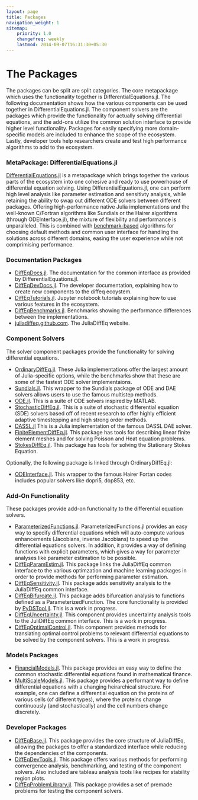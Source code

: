 ```yaml
---
layout: page
title: Packages
navigation_weight: 1
sitemap:
    priority: 1.0
    changefreq: weekly
    lastmod: 2014-09-07T16:31:30+05:30
---
```


# The Packages

The packages can be split are split categories. The core metapackage which uses
the functionality together is DifferentialEquations.jl. The following documentation
shows how the various components can be used together in DifferentialEquations.jl.
The component solvers are the packages which provide the functionality for actually
solving differential equations, and the add-ons utilize the common solution interface
to provide higher level functionality. Packages for easily specifying
more domain-specific models are included to enhance the scope of the ecosystem.
Lastly, developer tools help researchers create and test high performance algorithms
to add to the ecosystem.

### MetaPackage: DifferentialEquations.jl

[DifferentialEquations.jl](https://github.com/JuliaDiffEq/DifferentialEquations.jl)
is a metapackage which brings together the various parts
of the ecosystem into one cohesive and ready to use powerhouse of differential
equation solving. Using DifferentialEquations.jl, one can perform high level
analysis like parameter estimation and sensitivty analysis, while retaining the
ability to swap out different ODE solvers between different packages.
Offering high-performance native Julia implementations and the well-known
C/Fortran algorithms like Sundials or the Hairer algorithms (through ODEInterface.jl),
the mixture of flexibility and performance is unparalleled. This is combined with
[benchmark-based](https://github.com/JuliaDiffEq/DiffEqBenchmarks.jl) algorithms
for choosing default methods and common user interface for handling the solutions
across different domains, easing the user experience while not comprimising performance.

### Documentation Packages

- [DiffEqDocs.jl](https://juliadiffeq.github.io/DiffEqDocs.jl/latest/). The documentation
  for the common interface as provided by DifferentialEquations.jl.
- [DiffEqDevDocs.jl](https://juliadiffeq.github.io/DiffEqDevDocs.jl/latest/). The
  developer documentation, explaining how to create new components to the diffeq ecoystem.
- [DiffEqTutorials.jl](https://github.com/JuliaDiffEq/DiffEqTutorials.jl). Jupyter
  notebook tutorials explaining how to use various features in the ecosystem.
- [DiffEqBenchmarks.jl](https://github.com/JuliaDiffEq/DiffEqBenchmarks.jl). Benchmarks
  showing the performance differences between the implementations.
- [juliadiffeq.github.com](https://github.com/JuliaDiffEq/juliadiffeq.github.com).
  The JuliaDiffEq website.

### Component Solvers

The solver component packages provide the functionality for solving
differential equations.

- [OrdinaryDiffEq.jl](https://github.com/JuliaDiffEq/OrdinaryDiffEq.jl).
  These Julia implementations offer the largest amount of Julia-specific options,
  while the benchmarks show that these are some of the fastest ODE solver implementaions.
- [Sundials.jl](https://github.com/JuliaDiffEq/Sundials.jl). This wrapper to the
  Sundials package of ODE and DAE solvers allows users to use the famous multistep methods.
- [ODE.jl](https://github.com/JuliaDiffEq/ODE.jl). This is a suite of ODE solvers
  inspired by MATLAB.
- [StochasticDiffEq.jl](https://github.com/JuliaDiffEq/StochasticDiffEq.jl). This
  is a suite of stochastic differential equation (SDE) solvers based off of recent
  research to offer highly efficient adaptive timestepping and high strong order methods.
- [DASSL.jl](https://github.com/JuliaDiffEq/DASSL.jl) This is a Julia
  implementation of the famous DASSL DAE solver.
- [FiniteElementDiffEq.jl](https://github.com/JuliaDiffEq/FiniteElementDiffEq.jl).
  This package has tools for describing linear finite element meshes and for solving
  Poisson and Heat equation problems.
- [StokesDiffEq.jl](https://github.com/JuliaDiffEq/StokesDiffEq.jl). This package
  has tools for solving the Stationary Stokes Equation.

Optionally, the following package is linked through OrdinaryDiffEq.jl:

- [ODEInterface.jl](https://github.com/luchr/ODEInterface.jl). This wrapper
  to the famous Hairer Fortan codes includes popular solvers like dopri5,
  dop853, etc.

### Add-On Functionality

These packages provide add-on functionality to the differential equation solvers.

- [ParameterizedFunctions.jl](https://github.com/JuliaDiffEq/ParameterizedFunctions.jl).
  ParameterizedFunctions.jl provides an easy way to specify differential equations
  which will auto-compute various enhancements (Jacobians, inverse Jacobians) to
  speed up the differential equations solvers. In addition, it provides a way of
  defining functions with explicit parameters, which gives a way for parameter
  analyses like parameter estimation to be possible.
- [DiffEqParamEstim.jl](https://github.com/JuliaDiffEq/DiffEqParamEstim.jl).
  This package links the JuliaDiffEq common interface to the various optimzation
  and machine learning packages in order to provide methods for performing
  parameter estimation.
- [DiffEqSensitivity.jl](https://github.com/JuliaDiffEq/DiffEqSensitivity.jl).
  This package adds sensitivity analysis to the JuliaDiffEq common interface.
- [DiffEqBifurcate.jl](https://github.com/JuliaDiffEq/DiffEqBifurcate.jl). This
  package adds bifurcation analysis to functions defined as a ParameterizedFunction.
  The core functionality is provided by [PyDSTool.jl](https://github.com/JuliaDiffEq/PyDSTool.jl).
  This is a work in progress.
- [DiffEqUncertainty.jl](https://github.com/JuliaDiffEq/DiffEqUncertainty.jl).
  This component provides uncertainty analysis tools to the JuliDiffEq common interface.
  This is a work in progress.
- [DiffEqOptimalControl.jl](https://github.com/JuliaDiffEq/DiffEqOptimalControl.jl).
  This component provides methods for translating optimal control problems to
  relevant differential equations to be solved by the component solvers. This
  is a work in progress.

### Models Packages

- [FinancialModels.jl](https://github.com/JuliaDiffEq/FinancialModels.jl). This
  package provides an easy way to define the common stochastic differential equations
  found in mathematical finance.
- [MultiScaleModels.jl](https://github.com/JuliaDiffEq/MultiScaleModels.jl). This
  package provides a performant way to define differential equations with a
  changing heirarchical structure. For example, one can define a differential equation
  on the proteins of various cells (of different types), where the proteins change
  continuously (and stochastically) and the cell numbers change discretely.

### Developer Packages

- [DiffEqBase.jl](https://github.com/JuliaDiffEq/DiffEqBase.jl). This package provides
  the core structure of JuliaDiffEq, allowing the packages to offer a standardized
  interface while reducing the dependencies of the components.
- [DiffEqDevTools.jl](https://github.com/JuliaDiffEq/DiffEqDevTools.jl). This package
  offers various methods for performing convergence analysis, benchmarking, and
  testing of the component solvers. Also included are tableau analysis tools like
  recipes for stability region plots.
- [DiffEqProblemLibrary.jl](https://github.com/JuliaDiffEq/DiffEqProblemLibrary.jl).
  This package provides a set of premade problems for testing the component solvers.
